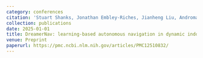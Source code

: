 ```yaml
---
category: conferences
citation: 'Stuart Shanks, Jonathan Embley-Riches, Jianheng Liu, Andromachi Maria Delfaki, Carlo Ciliberto, and Dimitrios Kanoulas. "DreamerNav: learning-based autonomous navigation in dynamic indoor environments using world models", 2025.'
collection: publications
date: 2025-01-01
title: DreamerNav: learning-based autonomous navigation in dynamic indoor environments using world models
venue: Preprint
paperurl: https://pmc.ncbi.nlm.nih.gov/articles/PMC12510832/
---
```


